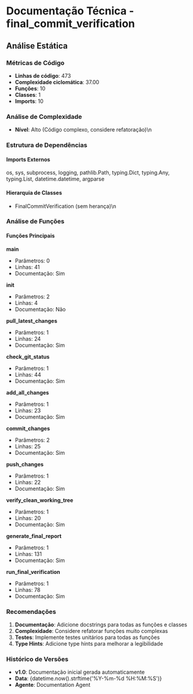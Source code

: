 # Documentação Técnica - final_commit_verification

## Análise Estática

### Métricas de Código
- **Linhas de código**: 473
- **Complexidade ciclomática**: 37.00
- **Funções**: 10
- **Classes**: 1
- **Imports**: 10

### Análise de Complexidade
- **Nível**: Alto (Código complexo, considere refatoração)\n
### Estrutura de Dependências

#### Imports Externos
os, sys, subprocess, logging, pathlib.Path, typing.Dict, typing.Any, typing.List, datetime.datetime, argparse

#### Hierarquia de Classes
- FinalCommitVerification (sem herança)\n
### Análise de Funções

#### Funções Principais
**main**
- Parâmetros: 0
- Linhas: 41
- Documentação: Sim

**__init__**
- Parâmetros: 2
- Linhas: 4
- Documentação: Não

**pull_latest_changes**
- Parâmetros: 1
- Linhas: 24
- Documentação: Sim

**check_git_status**
- Parâmetros: 1
- Linhas: 44
- Documentação: Sim

**add_all_changes**
- Parâmetros: 1
- Linhas: 23
- Documentação: Sim

**commit_changes**
- Parâmetros: 2
- Linhas: 25
- Documentação: Sim

**push_changes**
- Parâmetros: 1
- Linhas: 22
- Documentação: Sim

**verify_clean_working_tree**
- Parâmetros: 1
- Linhas: 20
- Documentação: Sim

**generate_final_report**
- Parâmetros: 1
- Linhas: 131
- Documentação: Sim

**run_final_verification**
- Parâmetros: 1
- Linhas: 78
- Documentação: Sim

### Recomendações

1. **Documentação**: Adicione docstrings para todas as funções e classes
2. **Complexidade**: Considere refatorar funções muito complexas
3. **Testes**: Implemente testes unitários para todas as funções
4. **Type Hints**: Adicione type hints para melhorar a legibilidade

### Histórico de Versões

- **v1.0**: Documentação inicial gerada automaticamente
- **Data**: {datetime.now().strftime('%Y-%m-%d %H:%M:%S')}
- **Agente**: Documentation Agent

